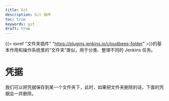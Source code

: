 ```yaml
---
title: Git
description: Git 插件
toc: true
keywords: git
draft: true
---
```


{{< exref "文件夹插件" "https://plugins.jenkins.io/cloudbees-folder" >}}的基本作用和操作系统里的“文件夹”类似，用于分类、整理不同的 Jenkins 任务。

# 凭据

我们可以把凭据保存到某一个文件夹下，此时，如果把文件夹删除的话，下面的凭据会一并删除。